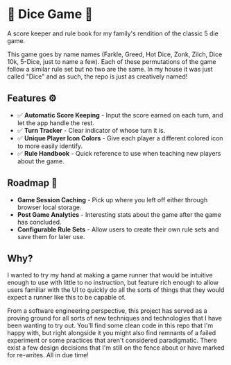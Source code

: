 # 🎲 Dice Game 🎲

A score keeper and rule book for my family's rendition of the classic 5 die game.

This game goes by name names (Farkle, Greed, Hot Dice, Zonk, Zilch, Dice 10k, 5-Dice, just to name a few). Each of these permutations of the game follow a similar rule set but no two are the same. In my house it was just called "Dice" and as such, the repo is just as creatively named!

## Features ⚙

- ✅ **Automatic Score Keeping** - Input the score earned on each turn, and let the app handle the rest.
- ✅ **Turn Tracker** - Clear indicator of whose turn it is.
- ✅ **Unique Player Icon Colors** - Give each player a different colored icon to more easily identify.
- ✅ **Rule Handbook** - Quick reference to use when teaching new players about the game.

## Roadmap 🔮

- **Game Session Caching** - Pick up where you left off either through browser local storage.
- **Post Game Analytics** - Interesting stats about the game after the game has concluded.
- **Configurable Rule Sets** - Allow users to create their own rule sets and save them for later use.

## Why?

I wanted to try my hand at making a game runner that would be intuitive enough to use with little to no instruction, but feature rich enough to allow users
familiar with the UI to quickly do all the sorts of things that they would expect a runner like this to be capable of.

From a software engineering perspective, this project has served as a proving ground for all sorts of new techniques and technologies that I have been wanting to try out. You'll find some clean code in this repo that I'm happy with, but right alongside it you might also find remnants of a failed experiment or some practices that aren't considered paradigmatic. There exist a few design decisions that I'm still on the fence about or have marked for re-writes. All in due time!
